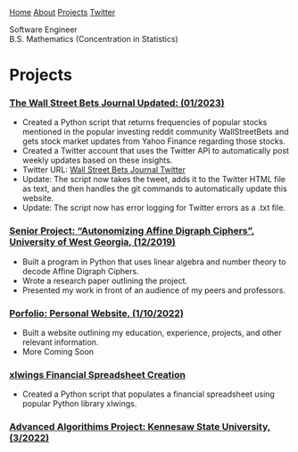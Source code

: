 <html>
<link href="main.css" rel="stylesheet">
<div class="topnav"> 
  <a href="https://tuckeryazdani.github.io/">Home</a>
  <a href="about.html">About</a>
  <a class="active" href="projects.html">Projects</a>
  <a href="twitter.html">Twitter</a>
  </div>  
<head>
    <div align="left">
    <p class="bio">
      Software Engineer <br>
      B.S. Mathematics (Concentration in Statistics)<br>
    </p>
  </div>
<h1> Projects </h1>
</head>
    <a href="https://github.com/tuckeryazdani/wsb_journal"> <h3> The Wall Street Bets Journal Updated: (01/2023) </h3> </a>
  <ul>
    <li>Created a Python script that returns frequencies of popular stocks mentioned in the popular investing reddit community WallStreetBets and gets stock market updates from Yahoo Finance regarding those stocks. </li>
    <li>Created a Twitter account that uses the Twitter API to automatically post weekly updates based on these insights. </li>
    <li>Twitter URL: <a href="https://twitter.com/WSB_Journal"> Wall Street Bets Journal Twitter</a></li>
    <li> Update: The script now takes the tweet, adds it to the Twitter HTML file as text, and then handles the git commands to automatically update this website. </li>
    <li> Update: The script now has error logging for Twitter errors as a .txt file. </li>
  </ul>
  <a href="https://github.com/tuckeryazdani/SeniorProject2019" ><h3> Senior Project: “Autonomizing Affine Digraph Ciphers”, University of West Georgia, (12/2019) </h3></a>
  <ul> 
    <li>Built a program in Python that uses linear algebra and number theory to decode Affine Digraph Ciphers.</li>
    <li>Wrote a research paper outlining the project.</li>
    <li>Presented my work in front of an audience of my peers and professors.</li>
  </ul>
  <a href="https://github.com/tuckeryazdani/tuckeryazdani.github.io" target="_blank"><h3> Porfolio: Personal Website, (1/10/2022) </h3></a>
  <ul>
    <li> Built a website outlining my education, experience, projects, and other relevant information. </li>
    <li> More Coming Soon </li>
  </ul>
      <a href="https://github.com/tuckeryazdani/xlwings/blob/main/xlwings.py" ><h3> xlwings Financial Spreadsheet Creation</h3></a>
      <ul>
        <li> Created a Python script that populates a financial spreadsheet using popular Python library xlwings. </li>
      </ul>
     <a href="https://github.com/tuckeryazdani/ChessEngineAASpr2022"  target="_blank"> <h3>Advanced Algorithims Project: Kennesaw State University, (3/2022)</h3> </a>
</html>
